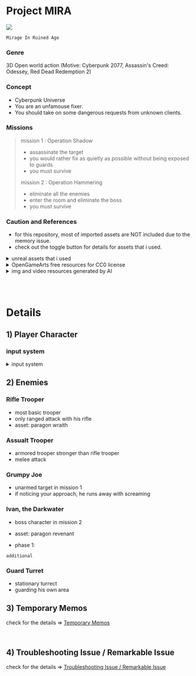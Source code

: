 # Project MIRA

![](https://velog.velcdn.com/images/nuketuna/post/c0c91d6b-27b5-4fac-8380-a1f262956e74/image.png)

`Mirage In Ruined Age`

### Genre

3D Open world action
(Motive: Cyberpunk 2077, Assassin's Creed: Odessey, Red Dead Redemption 2)

### Concept

- Cyberpunk Universe
- You are an unfamouse fixer.
- You should take on some dangerous requests from unknown clients.

### Missions

> mission 1 : Operation Shadow
> 
> - assassinate the target
> - you would rather fix as quietly as possible without being exposed to guards
> - you must survive
> 
> 
> mission 2 : Operation Hammering
> 
> - eliminate all the enemies
> - enter the room and eliminate the boss
> - you must survive

### Caution and References

- for this repository, most of imported assets are NOT included due to the memory issue.
- check out the toggle button for details for assets that i used.

<details>
    <summary> unreal assets that i used </summary>
    <div markdown="1">
    - Content/ModSci_Engineer/* <br>
    - Content/ModSci_EngiProps/* <br>
    - Content/ModSciInteriors/* <br>
    - Content/ParagonKallari/* <br>
    - Content/ParagonWraith/* <br>
    - Content/ParagonRevenant/* <br>
    - Content/ParagonMinions/* <br>
    - Content/Scene_UnfinishedBuilding/* <br>
    - Content/InfinityBladeEffects/* <br>
    </div>
</details>

<details>
    <summary> OpenGameArts free resources for CC0 license </summary>
    <div markdown="1">
    https://opengameart.org/content/20-sword-sound-effects-attacks-and-clashes
    </div>
</details>

<details>
    <summary> img and video resources generated by AI </summary>
    <div markdown="1">
    https://www.bizhows.com/ <br>
    https://artlist.io/
    </div>
</details>


<br><br>

# Details

## 1) Player Character

### input system

<details>
    <summary> input system </summary>
    <div markdown="1">
    - mouse left btn : basic attack
    - mouse right btn : forward view lock on
    - WASD : baisc movement
    - space bar : jump
    - 'R' key : dodge by quick backward moving
    - 'F' key : interact
    - 'V' key : assassinate target / execute victim
    - 'G' key : skill DASH attack
    </div>
</details>




## 2) Enemies

### Rifle Trooper

- most basic trooper
- only ranged attack with his rifle
- asset: paragon wraith

### Assualt Trooper

- armored trooper stronger than rifle trooper
- melee attack

### Grumpy Joe

- unarmed target in mission 1
- if noticing your approach, he runs away with screaming

### Ivan, the Darkwater

- boss character in mission 2
- asset: paragon revenant

- phase 1: 


`additional`

### Guard Turret

- stationary turrect
- guarding his own area


## 3) Temporary Memos

check for the details => [Temporary Memos](./docs/tempmemos.md)

<br>

## 4) Troubleshooting Issue / Remarkable Issue

check for the details => [Troubleshooting Issue / Remarkable Issue](./docs/TroubleshootingAndErrors.md)


<!-- <details>
    <summary> Troubleshooting Issue / Remarkable Issue </summary>
    <div markdown="1">

    1. Main Error : Trooper AI Behavior Tree

    - Even though either BT service or decorator condition satisfied, "Move To" basic task did NOT work.

    => possible causes or solutions
    1) NavMesh Issue
    2) AIController does not include PathFollowingComponent

    

    </div>
</details> -->